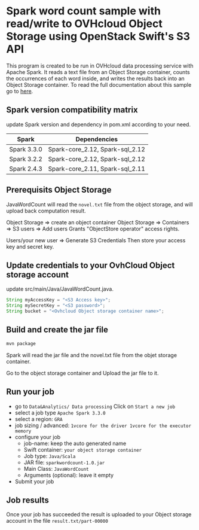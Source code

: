 # Spark word count sample with read/write to OVHcloud Object Storage using OpenStack Swift's S3 API

This program is created to be run in OVHcloud data processing service with Apache Spark. It reads a text file from an Object Storage container, counts the occurrences of each word inside, and writes the results back into an Object Storage container. To read the full documentation about this sample go to [here](https://docs.ovh.com/gb/en/data-processing/object-storage-java/).

## Spark version compatibility matrix

update Spark version and dependency in pom.xml according to your need.

|               Spark      | Dependencies |
|--------------------------|--------------------------|
| Spark 3.3.0 | Spark-core_2.12, Spark-sql_2.12 |
| Spark 3.2.2 | Spark-core_2.12, Spark-sql_2.12 |
| Spark 2.4.3 | Spark-core_2.11, Spark-sql_2.11 |

## Prerequisits Object Storage

JavaWordCount will read the `novel.txt` file from the object storage, and will upload back computation result.

Object Storage => create an object container
Object Storage => Containers => S3 users => Add users
Grants "ObjectStore operator" access rights.

Users/your new user => Generate S3 Credentials
Then store your access key and secret key.

## Update credentials to your OvhCloud Object storage account

update src/main/Java/JavaWordCount.java.

```java
String myAccessKey = "<S3 Access key>";
String mySecretKey = "<S3 password>";
String bucket = "<Ovhcloud Object storage container name>";
```

## Build and create the jar file

```bash
mvn package
```

Spark will read the jar file and the novel.txt file from the objet storage container.

Go to the object storage container and Upload the jar file to it.

## Run your job

- go to `Data&Analytics/ Data processing` Click on `Start a new job`
- select a job type `Apache Spark 3.3.0`
- select a region: `GRA`
- job sizing / advanced: `1vcore for the driver 1vcore for the executor memory`
- configure your job
  - job-name: keep the auto generated name
  - Swift container: `your object storage container`
  - Job type: `Java/Scala`
  - JAR file: `sparkwordcount-1.0.jar`
  - Main Class: `JavaWordCount`
  - Arguments (optional): leave it empty
- Submit your job

## Job results

Once your job has succeeded the result is uploaded to your Object storage account in the file `result.txt/part-00000`
